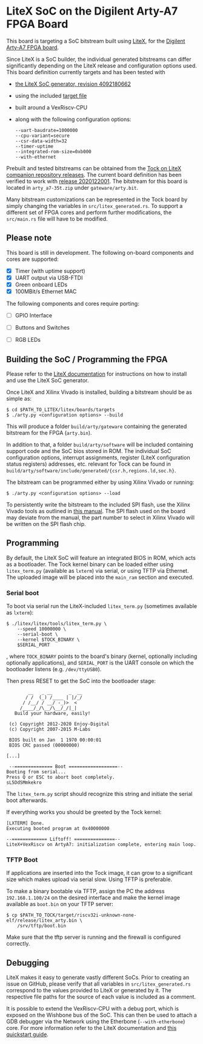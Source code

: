 LiteX SoC on the Digilent Arty-A7 FPGA Board
============================================

This board is targeting a SoC bitstream built using
[LiteX](https://github.com/enjoy-digital/litex), for the [Digilent
Arty-A7 FPGA
board](https://reference.digilentinc.com/reference/programmable-logic/arty-a7/start).

Since LiteX is a SoC builder, the individual generated bitstreams can
differ significantly depending on the LiteX release and configuration
options used. This board definition currently targets and has been
tested with
- [the LiteX SoC generator, revision
  4092180662](https://github.com/enjoy-digital/litex/tree/4092180662ec62cf28b9283a020f1ff7f0892c19)
- using the included [target
  file](https://github.com/enjoy-digital/litex/blob/4092180662ec62cf28b9283a020f1ff7f0892c19/litex/boards/targets/arty.py)
- built around a VexRiscv-CPU
- along with the following configuration options:

  ```
  --uart-baudrate=1000000
  --cpu-variant=secure
  --csr-data-width=32
  --timer-uptime
  --integrated-rom-size=0xb000
  --with-ethernet
  ```

Prebuilt and tested bitstreams can be obtained from the [Tock on LiteX
companion repository
releases](https://github.com/lschuermann/tock-litex/releases/). The
current board definition has been verified to work with [release
2020122001](https://github.com/lschuermann/tock-litex/releases/tag/2020122001). The
bitstream for this board is located in `arty_a7-35t.zip` under
`gateware/arty.bit`.

Many bitstream customizations can be represented in the Tock board by
simply changing the variables in `src/litex_generated.rs`. To support
a different set of FPGA cores and perform further modifications, the
`src/main.rs` file will have to be modified.


Please note
-----------

This board is still in development. The following on-board components
and cores are supported:
- [X] Timer (with uptime support)
- [X] UART output via USB-FTDI
- [X] Green onboard LEDs
- [X] 100MBit/s Ethernet MAC

The following components and cores require porting:
- [ ] GPIO Interface
- [ ] Buttons and Switches
- [ ] RGB LEDs


Building the SoC / Programming the FPGA
---------------------------------------

Please refer to the [LiteX
documentation](https://github.com/enjoy-digital/litex/wiki/) for
instructions on how to install and use the LiteX SoC generator.

Once LiteX and Xilinx Vivado is installed, building a bitstream should
be as simple as:

```
$ cd $PATH_TO_LITEX/litex/boards/targets
$ ./arty.py <configuration options> --build
```

This will produce a folder `build/arty/gateware` containing the
generated bitstream for the FPGA (`arty.bin`).

In addition to that, a folder `build/arty/software` will be included
containing support code and the SoC bios stored in ROM. The individual
SoC configuration options, interrupt assignments, register (LiteX
configuration status registers) addresses, etc. relevant for Tock can
be found in
`build/arty/software/include/generated/{csr.h,regions.ld,soc.h}`.

The bitstream can be programmed either by using Xilinx Vivado or running:

```
$ ./arty.py <configuration options> --load
```

To persistently write the bitstream to the included SPI flash, use the
Xilinx Vivado tools as outlined in [this
manual](https://reference.digilentinc.com/learn/programmable-logic/tutorials/arty-programming-guide/start#programming_the_arty_using_quad_spi). The
SPI flash used on the board may deviate from the manual, the part
number to select in Xilinx Vivado will be written on the SPI flash
chip.


Programming
-----------

By default, the LiteX SoC will feature an integrated BIOS in ROM,
which acts as a bootloader. The Tock kernel binary can be loaded
either using `litex_term.py` (available as `lxterm`) via serial, or
using TFTP via Ethernet. The uploaded image will be placed into the
`main_ram` section and executed.

### Serial boot

To boot via serial run the LiteX-included `litex_term.py` (sometimes
available as `lxterm`):
```
$ ./litex/litex/tools/litex_term.py \
    --speed 10000000 \
	--serial-boot \
	--kernel $TOCK_BINARY \
	$SERIAL_PORT
```
, where `TOCK_BINARY` points to the board's binary (kernel, optionally
including optionally applications), and `SERIAL_PORT` is the UART
console on which the bootloader listens (e.g. `/dev/ttyUSB0`).

Then press RESET to get the SoC into the bootloader stage:
```
        __   _ __      _  __
       / /  (_) /____ | |/_/
      / /__/ / __/ -_)>  <
     /____/_/\__/\__/_/|_|
   Build your hardware, easily!

 (c) Copyright 2012-2020 Enjoy-Digital
 (c) Copyright 2007-2015 M-Labs

 BIOS built on Jan  1 1970 00:00:01
 BIOS CRC passed (00000000)

[...]

 --============== Boot ==================--
Booting from serial...
Press Q or ESC to abort boot completely.
sL5DdSMmkekro
```

The `litex_term.py` script should recognize this string and initiate
the serial boot afterwards.

If everything works you should be greeted by the Tock kernel:
```
[LXTERM] Done.
Executing booted program at 0x40000000

--============= Liftoff! ===============--
LiteX+VexRiscv on ArtyA7: initialization complete, entering main loop.
```

### TFTP Boot

If applications are inserted into the Tock image, it can grow to a
significant size which makes upload via serial slow. Using TFTP is
preferable.

To make a binary bootable via TFTP, assign the PC the address
`192.168.1.100/24` on the desired interface and make the kernel image
available as `boot.bin` on your TFTP server:

```
$ cp $PATH_TO_TOCK/target/riscv32i-unknown-none-elf/release/litex_arty.bin \
    /srv/tftp/boot.bin
```

Make sure that the tftp server is running and the firewall is
configured correctly.


Debugging
---------

LiteX makes it easy to generate vastly different SoCs. Prior to
creating an issue on GitHub, please verify that all variables in
`src/litex_generated.rs` correspond to the values provided to LiteX or
generated by it. The respective file paths for the source of each
value is included as a comment.

It is possible to extend the VexRiscv-CPU with a debug port, which is
exposed on the Wishbone bus of the SoC. This can then be used to
attach a GDB debugger via the Network using the Etherbone
(`--with-etherbone`) core. For more information refer to the LiteX
documentation and [this quickstart
guide](https://github.com/timvideos/litex-buildenv/wiki/Debugging).
